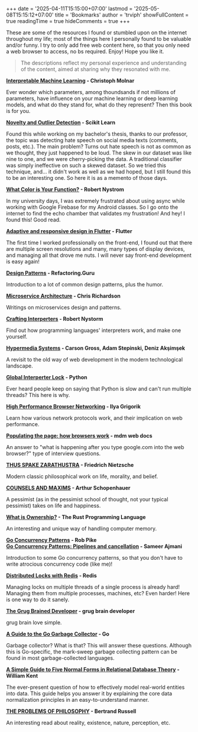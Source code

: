 +++
date = '2025-04-11T15:15:00+07:00'
lastmod = '2025-05-08T15:15:12+07:00'
title = 'Bookmarks'
author = 'trviph'
showFullContent = true
readingTime = true
hideComments = true
+++

These are some of the resources I found or stumbled upon on the internet throughout my life; most of the things here I personally found to be valuable and/or funny. I try to only add free web content here, so that you only need a web browser to access, no bs required. Enjoy! Hope you like it.

> The descriptions reflect my personal experience and understanding of the content, aimed at sharing why they resonated with me.

**[Interpretable Machine Learning](https://christophm.github.io/interpretable-ml-book/) - Christoph Molnar**

Ever wonder which parameters, among thoundsands if not millions of parameters, have influence on your machine learning or deep learning models, and what do they stand for, what do they represent? Then this book is for you.

**[Novelty and Outlier Detection](https://scikit-learn.org/stable/modules/outlier_detection.html) - Scikit Learn**

Found this while working on my bachelor's thesis, thanks to our professor, the topic was detecting hate speech on social media texts (comments, posts, etc.). The main problem? Turns out hate speech is not as common as we thought, they just happened to be loud. The skew in our dataset was like nine to one, and we were cherry-picking the data. A traditional classifier was simply ineffective on such a skewed dataset. So we tried this technique, and... it didn't work as well as we had hoped, but I still found this to be an interesting one. So here it is as a memento of those days.

**[What Color is Your Function?](https://journal.stuffwithstuff.com/2015/02/01/what-color-is-your-function/) - Robert Nystrom**

In my university days, I was extremely frustrated about using async while working with Google Firebase for my Android classes. So I go onto the internet to find the echo chamber that validates my frustration! And hey! I found this! Good read.

**[Adaptive and responsive design in Flutter](https://docs.flutter.dev/ui/adaptive-responsive) - Flutter**

The first time I worked professionally on the front-end, I found out that there are multiple screen resolutions and many, many types of display devices, and managing all that drove me nuts. I will never say front-end development is easy again!

**[Design Patterns](https://refactoring.guru/) - Refactoring.Guru**

Introduction to a lot of common design patterns, plus the humor.

**[Microservice Architecture](https://microservices.io/) - Chris Richardson**

Writings on microservices design and patterns.

**[Crafting Interperters](https://craftinginterpreters.com/contents.html) - Robert Nystorm**

Find out how programming languages' interpreters work, and make one yourself.

**[Hypermedia Systems](https://hypermedia.systems/book/contents/) - Carson Gross, Adam Stepinski, Deniz Akşimşek**

A revisit to the old way of web development in the modern technological landscape.

**[Global Interperter Lock](https://wiki.python.org/moin/GlobalInterpreterLock) - Python**

Ever heard people keep on saying that Python is slow and can't run multiple threads? This here is why.

**[High Performance Browser Networking](https://hpbn.co/) - Ilya Grigorik**

Learn how various network protocols work, and their implication on web performance.

**[Populating the page: how browsers work](https://developer.mozilla.org/en-US/docs/Web/Performance/Guides/How_browsers_work) - mdm web docs**

An answer to "what is happening after you type google.com into the web browser?" type of interview questions.

**[THUS SPAKE ZARATHUSTRA](https://gutenberg.org/cache/epub/1998/pg1998-images.html) - Friedrich Nietzsche**

Modern classic philosophical work on life, morality, and belief.

**[COUNSELS AND MAXIMS](https://www.gutenberg.org/files/10715/10715-h/10715-h.htm) - Arthur Schopenhauer**

A pessimist (as in the pessimist school of thought, not your typical pessimist) takes on life and happiness.

**[What is Ownership?](https://doc.rust-lang.org/book/ch04-01-what-is-ownership.html) - The Rust Programming Language**

An interesting and unique way of handling computer memory.

**[Go Concurrency Patterns](https://go.dev/talks/2012/concurrency.slide) - Rob Pike**  
**[Go Concurrency Patterns: Pipelines and cancellation](https://go.dev/blog/pipelines) - Sameer Ajmani**

Introduction to some Go concurrency patterns, so that you don't have to write atrocious concurrency code (like me)!

**[Distributed Locks with Redis](https://redis.io/docs/latest/develop/use/patterns/distributed-locks/) - Redis**

Managing locks on multiple threads of a single process is already hard! Managing them from multiple processes, machines, etc? Even harder! Here is one way to do it sanely.

**[The Grug Brained Developer](https://grugbrain.dev/) - grug brain developer**

grug brain love simple.

**[A Guide to the Go Garbage Collector](https://tip.golang.org/doc/gc-guide) - Go**

Garbage collector? What is that? This will answer these questions. Although this is Go-specific, the mark-sweep garbage collecting pattern can be found in most garbage-collected languages.

**[A Simple Guide to Five Normal Forms in Relational Database Theory](https://www.bkent.net/Doc/simple5.htm) - William Kent**

The ever-present question of how to effectively model real-world entities into data. This guide helps you answer it by explaining the core data normalization principles in an easy-to-understand manner.

**[THE PROBLEMS OF PHILOSOPHY](https://gutenberg.org/cache/epub/5827/pg5827-images.html) - Bertrand Russell**

An interesting read about reality, existence, nature, perception, etc.
